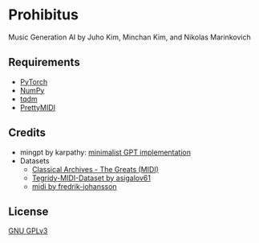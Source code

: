 # Prohibitus

Music Generation AI by Juho Kim, Minchan Kim, and Nikolas Marinkovich

## Requirements

- [PyTorch](https://pytorch.org/)
- [NumPy](https://numpy.org/)
- [tqdm](https://github.com/tqdm/tqdm)
- [PrettyMIDI](https://github.com/craffel/pretty-midi)

## Credits

- mingpt by karpathy: [minimalist GPT implementation](https://github.com/karpathy/minGPT)
- Datasets
  - [Classical Archives - The Greats (MIDI)](https://thepiratebay.org/description.php?id=6734800)
  - [Tegridy-MIDI-Dataset by asigalov61](https://github.com/asigalov61/Tegridy-MIDI-Dataset)
  - [midi by fredrik-johansson](https://github.com/fredrik-johansson/midi)

## License

[GNU GPLv3](https://choosealicense.com/licenses/gpl-3.0/)
